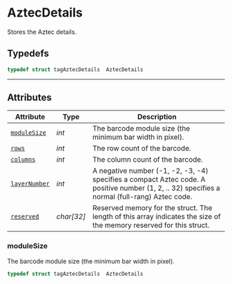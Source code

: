 # AztecDetails
Stores the Aztec details.
  

## Typedefs

```cpp
typedef struct tagAztecDetails  AztecDetails
```  
---
## Attributes
  
| Attribute | Type | Description |
|---------- | ----------- | ----------- |
| [`moduleSize`](#modulesize) | *int* |  The barcode module size (the minimum bar width in pixel). |
| [`rows`](#rows) | *int* | The row count of the barcode. |
| [`columns`](#columns) | *int* |  The column count of the barcode. |
| [`layerNumber`](#layerNumber) | *int* |  A negative number (-1, -2, -3, -4) specifies a compact Aztec code. A positive number (1, 2, .. 32) specifies a normal (full-rang) Aztec code. |
| [`reserved`](#reserved) | *char\[32\]* |  Reserved memory for the struct. The length of this array indicates the size of the memory reserved for this struct. |
  
  
### moduleSize
The barcode module size (the minimum bar width in pixel).
```cpp
typedef struct tagAztecDetails  AztecDetails
```  
